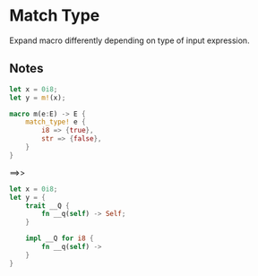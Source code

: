 # Match Type

Expand macro differently depending on type of input expression.


## Notes

```rs
let x = 0i8;
let y = m!(x);
```

```rs
macro m(e:E) -> E {
    match_type! e {
        i8 => {true},
        str => {false}, 
    }
}
```

==>>

```rs
let x = 0i8;
let y = {
    trait __Q {
        fn __q(self) -> Self;
    }

    impl __Q for i8 {
        fn __q(self) -> 
    }
}
```